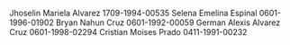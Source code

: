 
Jhoselin Mariela Alvarez   1709-1994-00535
Selena Emelina Espinal     0601-1996-01902
Bryan Nahun Cruz           0601-1992-00059
German Alexis Alvarez Cruz 0601-1998-02294
Cristian Moises Prado      0411-1991-00232
